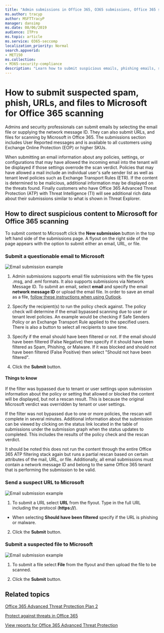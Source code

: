 ```yaml
---
title: "Admin submissions in Office 365, O365 submissions, Office 365 spam problem, O365 false negative, submit phish in office 365, submit email for scanning, suspicious email in Office 365, scan a mail, have Microsoft scan for phish, have Microsoft scan for spam, submit e-mail, submit email, dodgy email, bad actor mail, suspicious, untrusted mail, report phish emails to Microsoft, report phish emails to Microsoft, report malicious email to Microsoft, report scam email to Microsoft, report malware in email to Microsoft, spam email in inbox office 365, virus in email office 365"
ms.author: tracyp
author: MSFTTracyP
manager: dansimp
ms.date: 08/06/2019
audience: ITPro
ms.topic: article
ms.service: O365-seccomp
localization_priority: Normal
search.appverid:
- MET150  
ms.collection:
- M365-security-compliance
description: "Learn how to submit suspicious emails, phishing emails, spam emails, URLs, and files from an Office 365 tenant to Microsoft for scanning."
---
```


# How to submit suspected spam, phish, URLs, and files to Microsoft for Office 365 scanning
Admins and security professionals can submit emails by selecting the email file or supplying the network message ID. They can also submit URLs, and files for scanning by Microsoft in Office 365. The submissions section includes User Reported messages and is available to all customers using Exchange Online Protection (EOP) or higher SKUs.

When submitting an email information about any policies, settings, or configurations that may have allowed the incoming email into the tenant will be displayed if those settings overrode the scan verdict. Policies that may have allowed a mail include an individual user's safe sender list as well as tenant level policies such as Exchange Transport Rules (ETR). If the content is determined to be malicious, additional information may be displayed on the threats found. Finally customers who have Office 365 Advanced Threat Protection (ATP) with Threat Intelligence (TI) will see additional rich data about their submissions similar to what is shown in Threat Explorer. 

## How to direct suspicious content to Microsoft for Office 365 scanning
To submit content to Microsoft click the **New submission** button in the top left hand side of the submissions page. A flyout on the right side of the page appears with the option to submit either an email, URL, or file. 

### Submit a questionable email to Microsoft
![Email submission example](../media/submission-flyout-email.PNG)
1. Admin submissions supports email file submissions with the file types .msg, and .eml formats. It also supports submissions via Network Message ID. To submit an email, select **email** and specify the email **network message ID** or upload the email file. In order to save an email as a file, [follow these instructions when using Outlook](https://support.office.com/article/save-a-message-as-a-file-4821bcd4-7687-4d6d-a486-b89a291a56e2). 

2. Specify the recipient(s) to run the policy check against. The policy check will determine if the email bypassed scanning due to user or tenant level policies. An example would be checking if Safe Senders Policy or an Exchange Transport Rule applied to the specified users. There is also a button to select all recipients to save time.  

3. Specify if the email should have been filtered or not. If the email should have been filtered (False Negative) then specify if it should have been filtered as Spam, Phishing, or Malware. If it was blocked and should not have been filtered (False Positive) then select "Should not have been filtered".  

4. Click the **Submit** button.

#### Things to know 
If the filter was bypassed due to tenant or user settings upon submission information about the policy or setting that allowed or blocked the content will be displayed, but not a rescan result. This is because the original Microsoft verdict was overridden by tenant or user settings. 

If the filter was not bypassed due to one or more policies, the rescan will complete in several minutes. Additional information about the submission can be viewed by clicking on the status link located in the table of submissions under the submission graph when the status updates to completed. This includes the results of the policy check and the rescan verdict. 

It should be noted this does not run the content through the entire Office 365 ATP filtering stack again but runs a partial rescan based on certain attributes of the mail, URL, or file. Additionally, all email submissions must contain a network message ID and belong to the same Office 365 tenant that is performing the submission to be valid. 

### Send a suspect URL to Microsoft
![Email submission example](../media/submission-url-flyout.png)
1. To submit a URL select **URL** from the flyout. Type in the full URL including the protocol (**https://**). 

* When selecting **Should have been filtered** specify if the URL is phishing or malware.

2. Click the **Submit** button. 


### Submit a suspected file to Microsoft
![Email submission example](../media/submission-file-flyout.PNG)
1. To submit a file select **File** from the flyout and then upload the file to be scanned. 

2. Click the **Submit** button.


## Related topics

[Office 365 Advanced Threat Protection Plan 2](office-365-ti.md)
  
[Protect against threats in Office 365](protect-against-threats.md)
  
[View reports for Office 365 Advanced Threat Protection](view-reports-for-atp.md)
  

